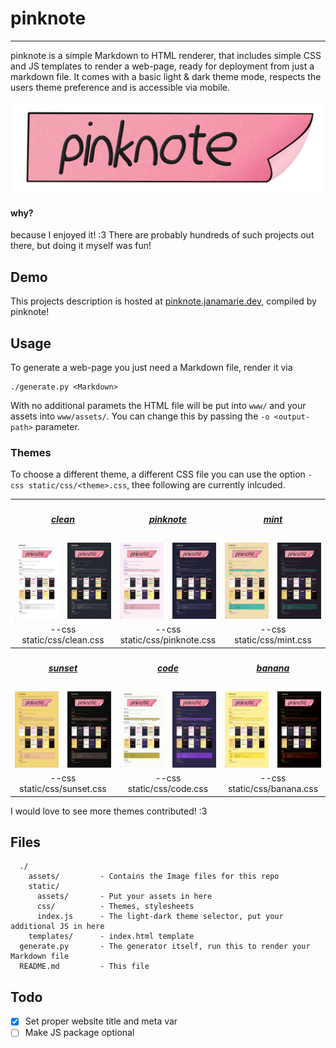 # pinknote

---

pinknote is a simple Markdown to HTML renderer, that includes simple CSS and JS templates to render a web-page, ready for deployment from just a markdown file. It comes with a basic light & dark theme mode, respects the users theme preference and is accessible via mobile.

![pinknote logo](assets/pinknote.png)

#### why?

because I enjoyed it! :3 There are probably hundreds of such projects out there, but doing it myself was fun!

## Demo

This projects description is hosted at [pinknote.janamarie.dev](https://pinknote.janamarie.dev), compiled by pinknote!

## Usage

To generate a web-page you just need a Markdown file, render it via

    ./generate.py <Markdown>

With no additional paramets the HTML file will be put into `www/` and your assets into `www/assets/`. You can change this by passing the `-o <output-path>` parameter.

### Themes

To choose a different theme, a different CSS file you can use the option `-css static/css/<theme>.css`, thee following are currently inlcuded.

<table style="table-layout:fixed;">
<tbody>
  <tr style="">
    <th style="text-align:center;vertical-align:top" colspan="2"><a href="https://clean.pinknote.janamarie.dev"><h5>clean</h5></a></th>
    <th style="text-align:center;vertical-align:top" colspan="2"><a href="https://pinknote.pinknote.janamarie.dev"><h5>pinknote</h5></a></th>
    <th style="text-align:center;vertical-align:top" colspan="2"><a href="https://mint.pinknote.janamarie.dev"><h5>mint</h5></a></th>
  </tr>
  <tr>
    <td style="width:16.66%;"><img src="static/assets/clean-l.png"/></td>
    <td style="width:16.66%;"><img src="static/assets/clean-d.png"/></td>
    <td style="width:16.66%;"><img src="static/assets/pinknote-l.png"/></td>
    <td style="width:16.66%;"><img src="static/assets/pinknote-d.png"/></td>
    <td style="width:16.66%;"><img src="static/assets/mint-l.png"/></td>
    <td style="width:16.66%;"><img src="static/assets/mint-d.png"/></td>
  </tr>
  <tr>
    <td style="text-align:center;vertical-align:bottom;text-style:block;" colspan="2">--css static/css/clean.css</td>
    <td style="text-align:center;vertical-align:bottom;text-style:block;" colspan="2">--css static/css/pinknote.css</td>
    <td style="text-align:center;vertical-align:bottom;text-style:block;" colspan="2">--css static/css/mint.css</td>
  </tr>
  <tr>
    <th style="text-align:center;vertical-align:top" colspan="2"><a href="https://sunset.pinknote.janamarie.dev"><h5>sunset</h5></a></th>
    <th style="text-align:center;vertical-align:top" colspan="2"><a href="https://code.pinknote.janamarie.dev"><h5>code</h5></a></th>
    <th style="text-align:center;vertical-align:top" colspan="2"><a href="https://banana.pinknote.janamarie.dev"><h5>banana</h5></a></th>
  </tr>
  <tr>
    <td style="width:16.66%;"><img src="static/assets/sunset-l.png"></td>
    <td style="width:16.66%;"><img src="static/assets/sunset-d.png"></td>
    <td style="width:16.66%;"><img src="static/assets/code-l.png"></td>
    <td style="width:16.66%;"><img src="static/assets/code-d.png"></td>
    <td style="width:16.66%;"><img src="static/assets/banana-l.png"></td>
    <td style="width:16.66%;"><img src="static/assets/banana-d.png"></td>
  </tr>
  <tr>
    <td style="text-align:center;vertical-align:bottom;text-style:block;" colspan="2">--css static/css/sunset.css</td>
    <td style="text-align:center;vertical-align:bottom;text-style:block;" colspan="2">--css static/css/code.css</td>
    <td style="text-align:center;vertical-align:bottom;text-style:block;" colspan="2">--css static/css/banana.css</td>
  </tr>
</tbody>
</table>

I would love to see more themes contributed! :3

## Files

```
  ./ 
    assets/         - Contains the Image files for this repo
    static/
      assets/       - Put your assets in here
      css/          - Themes, stylesheets
      index.js      - The light-dark theme selector, put your additional JS in here
    templates/      - index.html template
  generate.py       - The generator itself, run this to render your Markdown file
  README.md         - This file
```

## Todo

 - [x] Set proper website title and meta var
 - [ ] Make JS package optional
